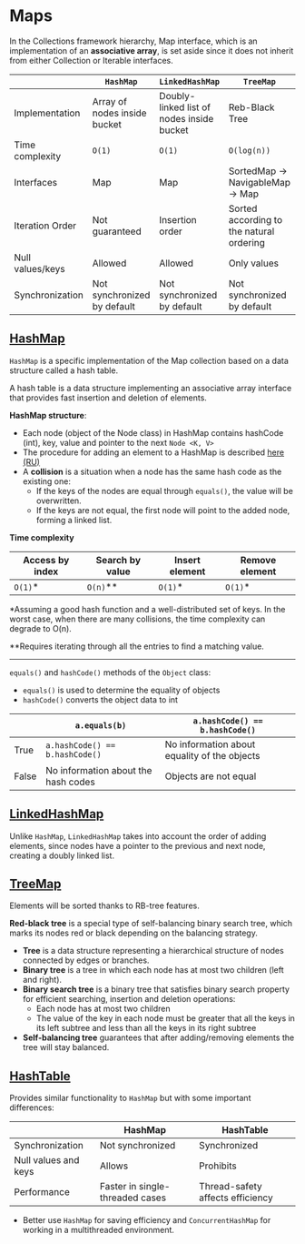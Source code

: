 # Maps

In the Collections framework hierarchy, Map interface, which is an implementation of an **associative array**, is set aside since it does not inherit from either Collection or Iterable interfaces.

|  | `HashMap` |  `LinkedHashMap` | `TreeMap`                                | `HashTable` |
| ---- |------|  ------|------------------------------------------|  ------| 
| Implementation | Array of nodes inside bucket | Doubly-linked list of nodes inside bucket  | Reb-Black Tree                           | Array of linked lists inside bucket |  
| Time complexity | `O(1)` | `O(1)` | `O(log(n))`                              | `O(1)` |
| Interfaces | Map | Map | SortedMap -> NavigableMap -> Map         | Map |
| Iteration Order | Not guaranteed | Insertion order  | Sorted according to the natural ordering | Not guaranteed |
| Null values/keys | Allowed | Allowed  | Only values                              | Prohibited |
| Synchronization | Not synchronized by default | Not synchronized by default | Not synchronized by default              | Synchronized |


## [HashMap](https://docs.oracle.com/javase/8/docs/api/java/util/HashMap.html)

`HashMap` is a specific implementation of the Map collection based on a data structure called a hash table.

A hash table is a data structure implementing an associative array interface that provides fast insertion and deletion of elements.

**HashMap structure**:

* Each node (object of the Node class) in HashMap contains hashCode (int), key, value and pointer to the next ```Node <K, V>```
* The procedure for adding an element to a HashMap is described [here (RU)](https://habr.com/ru/articles/128017/)
* A **collision** is a situation when a node has the same hash code as the existing one:
    *  If the keys of the nodes are equal through ```equals()```, the value will be overwritten.
    *  If the keys are not equal, the first node will point to the added node, forming a linked list.


**Time complexity**

| Access by index | Search by value | Insert element | Remove element |     
| ---- |------| ------| ------|    
|   `O(1)`* |   `O(n)`** |   `O(1)`* |   `O(1)`* |

*Assuming a good hash function and a well-distributed set of keys. In the worst case, when there are many collisions, the time complexity can degrade to O(n).

**Requires iterating through all the entries to find a matching value.

<hr>  

```equals()``` and ```hashCode()```  methods of the ```Object``` class:
* ```equals()``` is used to determine the equality of objects
* ```hashCode()``` converts the object data to int

|  | ```a.equals(b)``` |  ```a.hashCode() == b.hashCode()``` |     
| ---- |------|  ------|
| True | ```a.hashCode() == b.hashCode()``` |  No information about equality of the objects |
| False | No information about the hash codes |  Objects are not equal |    


## [LinkedHashMap](https://docs.oracle.com/javase/8/docs/api/java/util/LinkedHashMap.html)

Unlike `HashMap`, `LinkedHashMap` takes into account the order of adding elements, since nodes have a pointer to the previous and next node, creating a doubly linked list.

## [TreeMap](https://docs.oracle.com/javase/8/docs/api/java/util/TreeMap.html)

Elements will be sorted thanks to RB-tree features. 

**Red-black tree** is a special type of self-balancing binary search tree, which marks its nodes red or black depending on the balancing strategy. 
  * **Tree** is a data structure representing a hierarchical structure of nodes connected by edges or branches.
  * **Binary tree** is a tree in which each node has at most two children (left and right).
  * **Binary search tree** is a binary tree that satisfies binary search property for efficient searching, insertion and deletion operations: 
    * Each node has at most two children
    * The value of the key in each node must be greater that all the keys in its left subtree and less than all the keys in its right subtree
  * **Self-balancing tree** guarantees that after adding/removing elements the tree will stay balanced. 


## [HashTable](https://docs.oracle.com/javase/8/docs/api/java/util/Hashtable.html)

Provides similar functionality to `HashMap` but with some important differences:

|                       | HashMap                         | HashTable | 
|-----------------------|---------------------------------|-----------| 
| Synchronization       | Not synchronized                | Synchronized |
| Null values and keys  | Allows                          | Prohibits |
| Performance           | Faster in single-threaded cases | Thread-safety affects efficiency |

* Better use `HashMap` for saving efficiency and `ConcurrentHashMap` for working in a multithreaded environment.